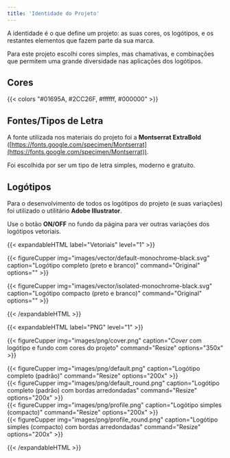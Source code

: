 ```yaml
---
title: 'Identidade do Projeto'
---
```


A identidade é o que define um projeto: as suas cores, os logótipos, e os restantes elementos que fazem parte da sua marca.

Para este projeto escolhi cores simples, mas chamativas, e combinações que permitem uma grande diversidade nas aplicações dos logótipos.


## Cores

{{< colors "#01695A, #2CC26F, #ffffff, #000000" >}}

## Fontes/Tipos de Letra

A fonte utilizada nos materiais do projeto foi a **Montserrat ExtraBold** ([https://fonts.google.com/specimen/Montserrat](https://fonts.google.com/specimen/Montserrat)).

Foi escolhida por ser um tipo de letra simples, moderno e gratuito.

## Logótipos

Para o desenvolvimento de todos os logótipos do projeto (e suas variações) foi utilizado o utilitário **Adobe Illustrator**.

Use o botão **ON/OFF** no fundo da página para ver outras variações dos logótipos vetoriais.

{{< expandableHTML label="Vetoriais" level="1" >}}

{{< figureCupper
img="images/vector/default-monochrome-black.svg" 
caption="Logótipo completo (preto e branco)" 
command="Original" 
options="" >}}

{{< figureCupper
img="images/vector/isolated-monochrome-black.svg" 
caption="Logótipo compacto (preto e branco)" 
command="Original" 
options="" >}}

{{< /expandableHTML >}}


{{< expandableHTML label="PNG" level="1" >}}

{{< figureCupper
img="images/png/cover.png" 
caption="*Cover* com logótipo e fundo com cores do projeto" 
command="Resize" 
options="350x" >}}

<div class="row">
    <div class="column">
        {{< figureCupper
        img="images/png/default.png" 
        caption="Logótipo completo (padrão)" 
        command="Resize" 
        options="200x" >}}
    </div>
    <div class="column">
        {{< figureCupper
        img="images/png/default_round.png" 
        caption="Logótipo completo (padrão) com bordas arredondadas" 
        command="Resize" 
        options="200x" >}}
    </div>
</div>

<div class="row">
    <div class="column">
        {{< figureCupper
        img="images/png/profile.png" 
        caption="Logótipo simples (compacto)" 
        command="Resize" 
        options="200x" >}}
    </div>
    <div class="column">
        {{< figureCupper
        img="images/png/profile_round.png" 
        caption="Logótipo simples (compacto) com bordas arredondadas" 
        command="Resize" 
        options="200x" >}}
    </div>
</div>

{{< /expandableHTML >}}